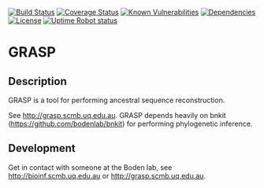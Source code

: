 [![Build Status](https://travis-ci.com/bodenlab/GRASP.svg?branch=tests)](https://travis-ci.com/bodenlab/GRASP)
[![Coverage Status](https://coveralls.io/repos/github/gabefoley/popchoose/badge.svg?branch=tests)](https://coveralls.io/github/gabefoley/popchoose?branch=tests)
[![Known Vulnerabilities](https://snyk.io/test/github/bodenlab/GRASP/badge.svg)](https://snyk.io/test/github/bodenlab/GRASP)
[![Dependencies](https://badgen.net/dependabot/dependabot/dependabot-core/?icon=dependabot)](https://dependabot.com/)
[![License](https://badgen.net/github/license/bodenlab/GRASP)](https://github.com/bodenlab/GRASP/blob/tests/LICENSE)
[![Uptime Robot status](https://img.shields.io/uptimerobot/ratio/m784016796-898fd6b81f5906d641c5f5d4?label=uptime%20%28last%2030%20days%29)](https://stats.uptimerobot.com/GYNrxi1n1Z)
# GRASP

## Description
GRASP is a tool for performing ancestral sequence reconstruction.

See http://grasp.scmb.uq.edu.au. GRASP depends heavily on bnkit (https://github.com/bodenlab/bnkit) for performing phylogenetic inference.

## Development
Get in contact with someone at the Boden lab, see http://bioinf.scmb.uq.edu.au or http://grasp.scmb.uq.edu.au.
